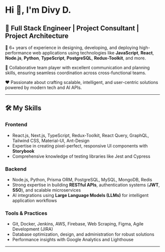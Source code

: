 # Hi 👋, I'm Divy D.

## 🚀 Full Stack Engineer | Project Consultant | Project Architecture

🥇 6+ years of experience in designing, developing, and deploying high-performance web applications using technologies like **JavaScript**, **React**, **Node.js**, **Python**, **TypeScript**, **PostgreSQL**, **Redux-Toolkit**, and more.

🤝 Collaborative team player with excellent communication and planning skills, ensuring seamless coordination across cross-functional teams.

❤️ Passionate about crafting scalable, intelligent, and user-centric solutions powered by modern tech and AI APIs.

---

## 🛠️ My Skills

### **Frontend**
- React.js, Next.js, TypeScript, Redux-Toolkit, React Query, GraphQL, Tailwind CSS, Material-UI, Ant-Design
- Expertise in creating pixel-perfect, responsive UI components with **Storybook**
- Comprehensive knowledge of testing libraries like Jest and Cypress

### **Backend**
- Node.js, Python, Prisma ORM, PostgreSQL, MySQL, MongoDB, Redis
- Strong expertise in building **RESTful APIs**, authentication systems (**JWT**, **SSO**), and scalable microservices
- AI integrations using **Large Language Models (LLMs)** for intelligent application workflows

### **Tools & Practices**
- Git, Docker, Jenkins, AWS, Firebase, Web Scraping, Figma, Agile Development (JIRA)
- Database optimization, design, and administration for robust solutions
- Performance insights with Google Analytics and Lighthouse

---

